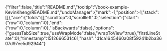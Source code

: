 {"filter":false,"title":"README.md","tooltip":"/book-example-KevinKheng/README.md","undoManager":{"mark":-1,"position":-1,"stack":[]},"ace":{"folds":[],"scrolltop":0,"scrollleft":0,"selection":{"start":{"row":0,"column":0},"end":{"row":0,"column":0},"isBackwards":false},"options":{"guessTabSize":true,"useWrapMode":false,"wrapToView":true},"firstLineState":0},"timestamp":1512666531461,"hash":"d1ca1645460a08f59241b2ba3607d97ee5d92944"}